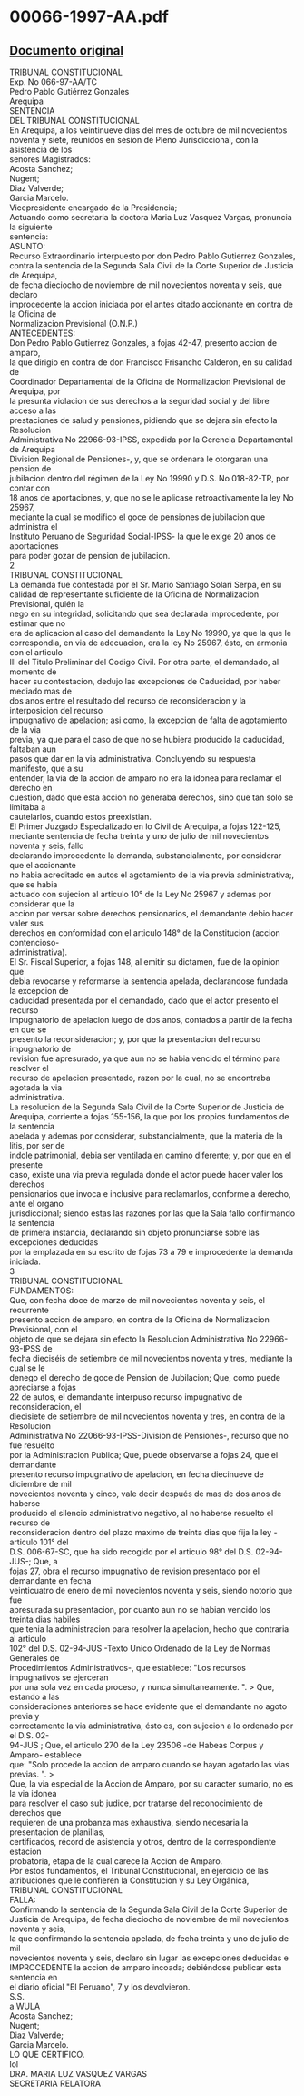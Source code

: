 
00066-1997-AA.pdf
=================
  
[Documento original](https://tc.gob.pe/jurisprudencia/1997/00066-1997-AA.pdf)  
---  
TRIBUNAL CONSTITUCIONAL  
Exp. No 066-97-AA/TC  
Pedro Pablo Gutiérrez Gonzales  
Arequipa  
SENTENCIA  
DEL TRIBUNAL CONSTITUCIONAL  
En Arequipa, a los veintinueve dias del mes de octubre de mil novecientos  
noventa y siete, reunidos en sesion de Pleno Jurisdiccional, con la asistencia de los  
senores Magistrados:  
Acosta Sanchez;  
Nugent;  
Diaz Valverde;  
Garcia Marcelo.  
Vicepresidente encargado de la Presidencia;  
Actuando como secretaria la doctora Maria Luz Vasquez Vargas, pronuncia la siguiente  
sentencia:  
ASUNTO:  
Recurso Extraordinario interpuesto por don Pedro Pablo Gutierrez Gonzales,  
contra la sentencia de la Segunda Sala Civil de la Corte Superior de Justicia de Arequipa,  
de fecha dieciocho de noviembre de mil novecientos noventa y seis, que declaro  
improcedente la accion iniciada por el antes citado accionante en contra de la Oficina de  
Normalizacion Previsional (O.N.P.)  
ANTECEDENTES:  
Don Pedro Pablo Gutierrez Gonzales, a fojas 42-47, presento accion de amparo,  
la que dirigio en contra de don Francisco Frisancho Calderon, en su calidad de  
Coordinador Departamental de la Oficina de Normalizacion Previsional de Arequipa, por  
la presunta violacion de sus derechos a la seguridad social y del libre acceso a las  
prestaciones de salud y pensiones, pidiendo que se dejara sin efecto la Resolucion  
Administrativa No 22966-93-IPSS, expedida por la Gerencia Departamental de Arequipa  
Division Regional de Pensiones-, y, que se ordenara le otorgaran una pension de  
jubilacion dentro del régimen de la Ley No 19990 y D.S. No 018-82-TR, por contar con  
18 anos de aportaciones, y, que no se le aplicase retroactivamente la ley No 25967,  
mediante la cual se modifico el goce de pensiones de jubilacion que administra el  
Instituto Peruano de Seguridad Social-IPSS- la que le exige 20 anos de aportaciones  
para poder gozar de pension de jubilacion.  
2  
TRIBUNAL CONSTITUCIONAL  
La demanda fue contestada por el Sr. Mario Santiago Solari Serpa, en su  
calidad de representante suficiente de la Oficina de Normalizacion Previsional, quién la  
nego en su integridad, solicitando que sea declarada improcedente, por estimar que no  
era de aplicacion al caso del demandante la Ley No 19990, ya que la que le  
correspondia, en via de adecuacion, era la ley No 25967, ésto, en armonia con el articulo  
III del Titulo Preliminar del Codigo Civil. Por otra parte, el demandado, al momento de  
hacer su contestacion, dedujo las excepciones de Caducidad, por haber mediado mas de  
dos anos entre el resultado del recurso de reconsideracion y la interposicion del recurso  
impugnativo de apelacion; asi como, la excepcion de falta de agotamiento de la via  
previa, ya que para el caso de que no se hubiera producido la caducidad, faltaban aun  
pasos que dar en la via administrativa. Concluyendo su respuesta manifesto, que a su  
entender, la via de la accion de amparo no era la idonea para reclamar el derecho en  
cuestion, dado que esta accion no generaba derechos, sino que tan solo se limitaba a  
cautelarlos, cuando estos preexistian.  
El Primer Juzgado Especializado en lo Civil de Arequipa, a fojas 122-125,  
mediante sentencia de fecha treinta y uno de julio de mil novecientos noventa y seis, fallo  
declarando improcedente la demanda, substancialmente, por considerar que el accionante  
no habia acreditado en autos el agotamiento de la via previa administrativa;, que se habia  
actuado con sujecion al articulo 10° de la Ley No 25967 y ademas por considerar que la  
accion por versar sobre derechos pensionarios, el demandante debio hacer valer sus  
derechos en conformidad con el articulo 148° de la Constitucion (accion contencioso-  
administrativa).  
El Sr. Fiscal Superior, a fojas 148, al emitir su dictamen, fue de la opinion que  
debia revocarse y reformarse la sentencia apelada, declarandose fundada la excepcion de  
caducidad presentada por el demandado, dado que el actor presento el recurso  
impugnatorio de apelacion luego de dos anos, contados a partir de la fecha en que se  
presento la reconsideracion; y, por que la presentacion del recurso impugnatorio de  
revision fue apresurado, ya que aun no se habia vencido el término para resolver el  
recurso de apelacion presentado, razon por la cual, no se encontraba agotada la via  
administrativa.  
La resolucion de la Segunda Sala Civil de la Corte Superior de Justicia de  
Arequipa, corriente a fojas 155-156, la que por los propios fundamentos de la sentencia  
apelada y ademas por considerar, substancialmente, que la materia de la litis, por ser de  
indole patrimonial, debia ser ventilada en camino diferente; y, por que en el presente  
caso, existe una via previa regulada donde el actor puede hacer valer los derechos  
pensionarios que invoca e inclusive para reclamarlos, conforme a derecho, ante el organo  
jurisdiccional; siendo estas las razones por las que la Sala fallo confirmando la sentencia  
de primera instancia, declarando sin objeto pronunciarse sobre las excepciones deducidas  
por la emplazada en su escrito de fojas 73 a 79 e improcedente la demanda iniciada.  
3  
TRIBUNAL CONSTITUCIONAL  
FUNDAMENTOS:  
Que, con fecha doce de marzo de mil novecientos noventa y seis, el recurrente  
presento accion de amparo, en contra de la Oficina de Normalizacion Previsional, con el  
objeto de que se dejara sin efecto la Resolucion Administrativa No 22966-93-IPSS de  
fecha dieciséis de setiembre de mil novecientos noventa y tres, mediante la cual se le  
denego el derecho de goce de Pension de Jubilacion; Que, como puede apreciarse a fojas  
22 de autos, el demandante interpuso recurso impugnativo de reconsideracion, el  
diecisiete de setiembre de mil novecientos noventa y tres, en contra de la Resolucion  
Administrativa No 22066-93-IPSS-Division de Pensiones-, recurso que no fue resuelto  
por la Administracion Publica; Que, puede observarse a fojas 24, que el demandante  
presento recurso impugnativo de apelacion, en fecha diecinueve de diciembre de mil  
novecientos noventa y cinco, vale decir después de mas de dos anos de haberse  
producido el silencio administrativo negativo, al no haberse resuelto el recurso de  
reconsideracion dentro del plazo maximo de treinta dias que fija la ley -articulo 101° del  
D.S. 006-67-SC, que ha sido recogido por el articulo 98° del D.S. 02-94-JUS-; Que, a  
fojas 27, obra el recurso impugnativo de revision presentado por el demandante en fecha  
veinticuatro de enero de mil novecientos noventa y seis, siendo notorio que fue  
apresurada su presentacion, por cuanto aun no se habian vencido los treinta dias habiles  
que tenia la administracion para resolver la apelacion, hecho que contraria al articulo  
102° del D.S. 02-94-JUS -Texto Unico Ordenado de la Ley de Normas Generales de  
Procedimientos Administrativos-, que establece: "Los recursos impugnativos se ejerceran  
por una sola vez en cada proceso, y nunca simultaneamente. ". > Que, estando a las  
consideraciones anteriores se hace evidente que el demandante no agoto previa y  
correctamente la via administrativa, ésto es, con sujecion a lo ordenado por el D.S. 02-  
94-JUS ; Que, el articulo 270 de la Ley 23506 -de Habeas Corpus y Amparo- establece  
que: "Solo procede la accion de amparo cuando se hayan agotado las vias previas. ". >  
Que, la via especial de la Accion de Amparo, por su caracter sumario, no es la via idonea  
para resolver el caso sub judice, por tratarse del reconocimiento de derechos que  
requieren de una probanza mas exhaustiva, siendo necesaria la presentacion de planillas,  
certificados, récord de asistencia y otros, dentro de la correspondiente estacion  
probatoria, etapa de la cual carece la Accion de Amparo.  
Por estos fundamentos, el Tribunal Constitucional, en ejercicio de las  
atribuciones que le confieren la Constitucion y su Ley Orgânica,  
TRIBUNAL CONSTITUCIONAL  
FALLA:  
Confirmando la sentencia de la Segunda Sala Civil de la Corte Superior de  
Justicia de Arequipa, de fecha dieciocho de noviembre de mil novecientos noventa y seis,  
la que confirmando la sentencia apelada, de fecha treinta y uno de julio de mil  
novecientos noventa y seis, declaro sin lugar las excepciones deducidas e  
IMPROCEDENTE la accion de amparo incoada; debiéndose publicar esta sentencia en  
el diario oficial "El Peruano", 7 y los devolvieron.  
S.S.  
 a WULA  
Acosta Sanchez;  
Nugent;  
Diaz Valverde;  
Garcia Marcelo.  
LO QUE CERTIFICO.  
lol  
DRA. MARIA LUZ VASQUEZ VARGAS  
SECRETARIA RELATORA